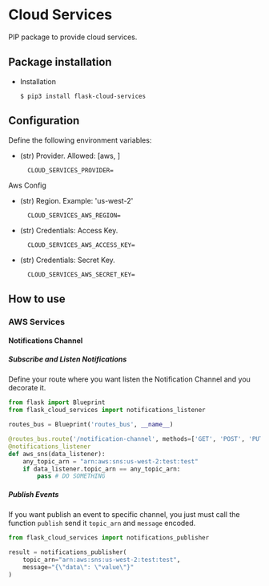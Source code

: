 # Cloud Services

PIP package to provide cloud services.

## Package installation
- Installation
    ```shell
    $ pip3 install flask-cloud-services
    ```

## Configuration

Define the following environment variables:

* (str) Provider. Allowed: [aws, ]

        CLOUD_SERVICES_PROVIDER=

Aws Config

* (str) Region. Example: 'us-west-2'

        CLOUD_SERVICES_AWS_REGION=

* (str) Credentials: Access Key.

        CLOUD_SERVICES_AWS_ACCESS_KEY=

* (str) Credentials: Secret Key.

        CLOUD_SERVICES_AWS_SECRET_KEY=

## How to use

### AWS Services

#### Notifications Channel

##### Subscribe and Listen Notifications

Define your route where you want listen the Notification Channel and you decorate it.

```python
from flask import Blueprint
from flask_cloud_services import notifications_listener

routes_bus = Blueprint('routes_bus', __name__)

@routes_bus.route('/notification-channel', methods=['GET', 'POST', 'PUT'])
@notifications_listener
def aws_sns(data_listener):
    any_topic_arn = "arn:aws:sns:us-west-2:test:test"
    if data_listener.topic_arn == any_topic_arn:
        pass # DO SOMETHING
```

##### Publish Events

If you want publish an event to specific channel,
you just must call the function `publish` send it
`topic_arn` and `message` encoded.

```python
from flask_cloud_services import notifications_publisher

result = notifications_publisher(
    topic_arn="arn:aws:sns:us-west-2:test:test",
    message="{\"data\": \"value\"}"
)
```